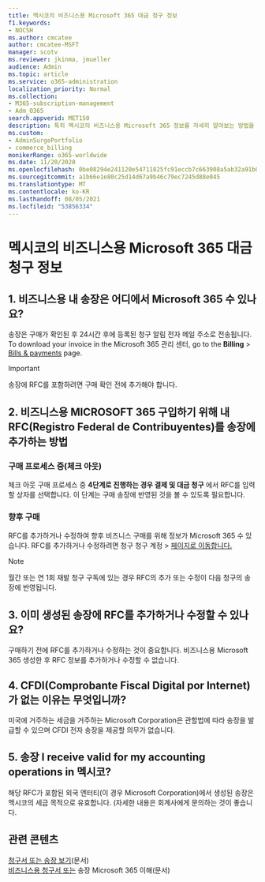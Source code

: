 ```yaml
---
title: 멕시코의 비즈니스용 Microsoft 365 대금 청구 정보
f1.keywords:
- NOCSH
ms.author: cmcatee
author: cmcatee-MSFT
manager: scotv
ms.reviewer: jkinma, jmueller
audience: Admin
ms.topic: article
ms.service: o365-administration
localization_priority: Normal
ms.collection:
- M365-subscription-management
- Adm_O365
search.appverid: MET150
description: 특히 멕시코의 비즈니스용 Microsoft 365 정보를 자세히 알아보는 방법을 배워야 합니다.
ms.custom:
- AdminSurgePortfolio
- commerce_billing
monikerRange: o365-worldwide
ms.date: 11/20/2020
ms.openlocfilehash: 0be08294e241120e54711825fc91eccb7c663908a5ab32a91b08c2535171b7c8
ms.sourcegitcommit: a1b66e1e80c25d14d67a9b46c79ec7245d88e045
ms.translationtype: MT
ms.contentlocale: ko-KR
ms.lasthandoff: 08/05/2021
ms.locfileid: "53856334"
---
```

# <a name="billing-information-for-microsoft-365-for-business-in-mexico"></a>멕시코의 비즈니스용 Microsoft 365 대금 청구 정보

## <a name="1-where-can-i-get-an-invoice-for-my-microsoft-365-for-business-purchase"></a>1. 비즈니스용 내 송장은 어디에서 Microsoft 365 수 있나요?

송장은 구매가 확인된 후 24시간 후에 등록된 청구 알림 전자 메일 주소로 전송됩니다. To download your invoice in the Microsoft 365 관리 센터, go to the **Billing**  >  <a href="https://go.microsoft.com/fwlink/p/?linkid=2102895" target="_blank">Bills & payments</a> page.

> [!IMPORTANT]
> 송장에 RFC를 포함하려면 구매 확인 전에 추가해야 합니다.

## <a name="2-how-can-i-add-my-rfc-registro-federal-de-contribuyentes-to-the-invoice-i-get-for-the-purchase-of-microsoft-365-for-business"></a>2. 비즈니스용 MICROSOFT 365 구입하기 위해 내 RFC(Registro Federal de Contribuyentes)를 송장에 추가하는 방법

### <a name="during-the-purchase-process-checkout"></a>구매 프로세스 중(체크 아웃)

체크 아웃 구매 프로세스 중 **4단계로 진행하는 경우 결제 및 대금 청구** 에서 RFC를 입력할 상자를 선택합니다. 이 단계는 구매 송장에 반영된 것을 볼 수 있도록 필요합니다.

### <a name="for-your-future-purchases"></a>향후 구매

RFC를 추가하거나 수정하여 향후 비즈니스 구매를 위해 정보가 Microsoft 365 수 있습니다. RFC를 추가하거나 수정하려면 청구 청구 계정  >  <a href="https://go.microsoft.com/fwlink/p/?linkid=2084771" target="_blank">페이지로 이동합니다.</a>

> [!NOTE]
> 월간 또는 연 1회 재발 청구 구독에 있는 경우 RFC의 추가 또는 수정이 다음 청구의 송장에 반영됩니다.

## <a name="3-can-i-add-or-modify-my-rfc-to-an-invoice-that-was-already-generated"></a>3. 이미 생성된 송장에 RFC를 추가하거나 수정할 수 있나요?

구매하기 전에 RFC를 추가하거나 수정하는 것이 중요합니다. 비즈니스용 Microsoft 365 생성한 후 RFC 정보를 추가하거나 수정할 수 없습니다.

## <a name="4-why-dont-i-get-a-cfdi-comprobante-fiscal-digital-por-internet"></a>4. CFDI(Comprobante Fiscal Digital por Internet)가 없는 이유는 무엇입니까?

미국에 거주하는 세금을 거주하는 Microsoft Corporation은 관할법에 따라 송장을 발급할 수 있으며 CFDI 전자 송장을 제공할 의무가 없습니다.

## <a name="5-is-the-invoice-i-receive-valid-for-my-accounting-operations-in-mexico"></a>5. 송장 I receive valid for my accounting operations in 멕시코?

해당 RFC가 포함된 외국 엔터티(이 경우 Microsoft Corporation)에서 생성된 송장은 멕시코의 세금 목적으로 유효합니다. (자세한 내용은 회계사에게 문의하는 것이 좋습니다.

## <a name="related-content"></a>관련 콘텐츠

[청구서 또는 송장 보기](view-your-bill-or-invoice.md)(문서)\
[비즈니스용 청구서 또는](understand-your-invoice2.md) 송장 Microsoft 365 이해(문서)
